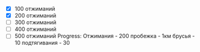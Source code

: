 - [x] 100 отжиманий
- [x] 200 отжиманий
- [ ] 300 отжиманий
- [ ] 400 отжиманий
- [ ] 500 отжиманий
Progress:
Отжимания - 200
пробежка - 1км
брусья - 10
подтягивания - 30
